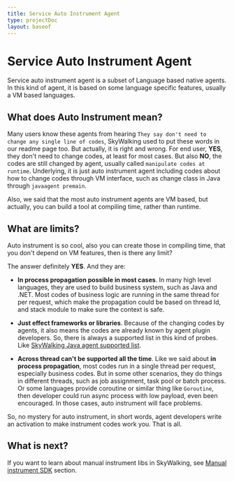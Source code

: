 ```yaml
---
title: Service Auto Instrument Agent
type: projectDoc
layout: baseof
---
```

# Service Auto Instrument Agent
Service auto instrument agent is a subset of Language based native agents. In this kind of agent, it is based on
some language specific features, usually a VM based languages. 

## What does Auto Instrument mean?
Many users know these agents from hearing
`They say don't need to change any single line of codes`, SkyWalking used to put these words in our readme page too.
But actually, it is right and wrong. For end user, **YES**, they don't need to change codes, at least for most cases.
But also **NO**, the codes are still changed by agent, usually called `manipulate codes at runtime`. Underlying, it is just
auto instrument agent including codes about how to change codes through VM interface, such as change class in Java through 
`javaagent premain`.

Also, we said that the most auto instrument agents are VM based, but actually, you can build a tool at compiling time, rather than 
runtime.

## What are limits?
Auto instrument is so cool, also you can create those in compiling time, that you don't depend on VM features, then is there
any limit?

The answer definitely **YES**. And they are:
- **In process propagation possible in most cases**. In many high level languages, they are used to build business system, 
such as Java and .NET. Most codes of business logic are running in the same thread for per request, which make the propagation 
could be based on thread Id, and stack module to make sure the context is safe.

- **Just effect frameworks or libraries**. Because of the changing codes by agents, it also means the codes are already known 
by agent plugin developers. So, there is always a supported list in this kind of probes.
Like [SkyWalking Java agent supported list](../../setup/service-agent/java-agent/Supported-list).

- **Across thread can't be supported all the time**. Like we said about **in process propagation**, most codes
run in a single thread per request, especially business codes. But in some other scenarios, they do things in different threads, such as 
job assignment, task pool or batch process. Or some languages provide coroutine or similar thing like `Goroutine`, then 
developer could run async process with low payload, even been encouraged. In those cases, auto instrument will face problems. 

So, no mystery for auto instrument, in short words, agent developers write an activation to make 
instrument codes work you. That is all. 

## What is next?
If you want to learn about manual instrument libs in SkyWalking, see [Manual instrument SDK](../manual-sdk) section.

